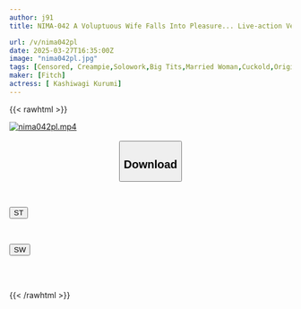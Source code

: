 ```yaml
---
author: j91
title: NIMA-042 A Voluptuous Wife Falls Into Pleasure... Live-action Version, The Story Of The Wife Next Door Who Was Hypnotized And Cuckolded Maria Nagai

url: /v/nima042pl
date: 2025-03-27T16:35:00Z
image: "nima042pl.jpg"
tags: [Censored, Creampie,Solowork,Big Tits,Married Woman,Cuckold,Original Collaboration	]
maker: [Fitch]
actress: [ Kashiwagi Kurumi]
---
```



{{< rawhtml >}}

<div class="video" data-videoid="K4pMRdx292iJel">
    <a href="javascript:;">
        <img src="/v/nima042pl/nima042pl.jpg" width="WIDTH" height="HEIGHT" alt="nima042pl.mp4" loading="lazy">
    </a>
</div>

<script type="text/javascript" src="https://j91.asia/asset/on-demand-st.js"></script>

<br>
  <link rel="stylesheet" href="https://j91.asia/asset/bs5.css">
  
  <center>
  <button class="btn btn-primary" type="button" data-bs-toggle="collapse" data-bs-target=".multi-collapse" aria-expanded="false" aria-controls="multiCollapseExample1 multiCollapseExample2"><h2>Download</h2></button></center>
</p>
<div class="row">
  <div class="col">
    <div class="collapse multi-collapse" id="multiCollapseExample1">
      <div class="card card-body">
	      	      <br>
<div class="buttons">  
<p><a href="/v/nima042pl/st.html" target="_blank"><button class="btn-hover color-3"><i class="fa fa-download"></i> ST</button></a></p></div>
    </div>
  </div>
</div>
  <div class="col">
    <div class="collapse multi-collapse" id="multiCollapseExample2">
      <div class="card card-body">
	      <br>
<div class="buttons">
<p><a href="/v/nima042pl/sw.html" target="_blank"><button class="btn-hover color-2"><i class="fa fa-download"></i> SW</button></a></p></div>
<br><br>
      </div>
    </div>
  </div>
</div>

{{< /rawhtml >}}